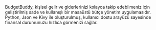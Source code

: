 BudgetBuddy, kişisel gelir ve giderlerinizi kolayca takip edebilmeniz için geliştirilmiş sade ve kullanışlı bir masaüstü bütçe yönetim uygulamasıdır.
Python, Json ve Kivy ile oluşturulmuş, kullanıcı dostu arayüzü sayesinde finansal durumunuzu hızlıca görmenizi sağlar.
